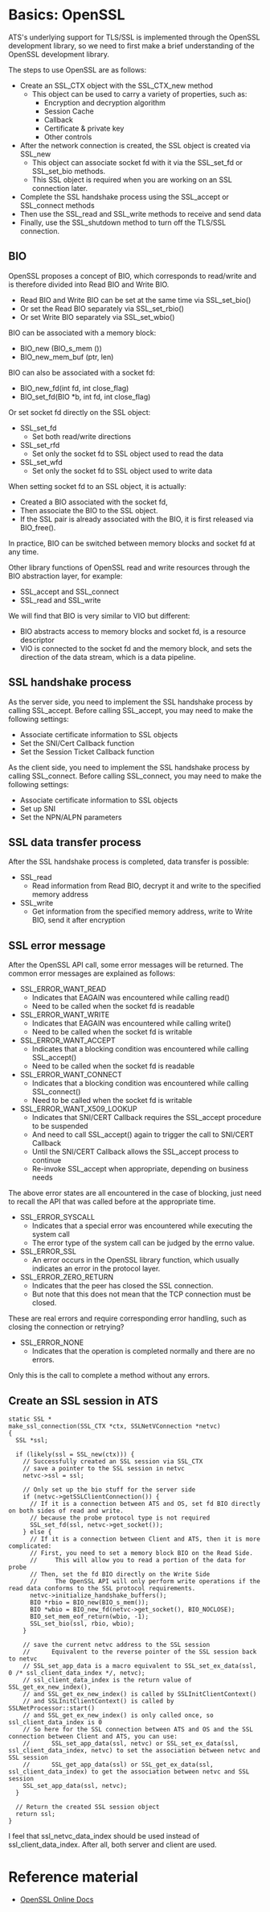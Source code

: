 # Basics: OpenSSL


ATS's underlying support for TLS/SSL is implemented through the OpenSSL development library, so we need to first make a brief understanding of the OpenSSL development library.

The steps to use OpenSSL are as follows:
  - Create an SSL_CTX object with the SSL_CTX_new method
    - This object can be used to carry a variety of properties, such as:
      - Encryption and decryption algorithm
      - Session Cache
      - Callback
      - Certificate & private key
      - Other controls
  - After the network connection is created, the SSL object is created via SSL_new
    - This object can associate socket fd with it via the SSL_set_fd or SSL_set_bio methods.
    - This SSL object is required when you are working on an SSL connection later.
  - Complete the SSL handshake process using the SSL_accept or SSL_connect methods
  - Then use the SSL_read and SSL_write methods to receive and send data
  - Finally, use the SSL_shutdown method to turn off the TLS/SSL connection.

## BIO

OpenSSL proposes a concept of BIO, which corresponds to read/write and is therefore divided into Read BIO and Write BIO.

  - Read BIO and Write BIO can be set at the same time via SSL_set_bio()
  - Or set the Read BIO separately via SSL_set_rbio()
  - Or set Write BIO separately via SSL_set_wbio()

BIO can be associated with a memory block:

  - BIO_new (BIO_s_mem ())
  - BIO_new_mem_buf (ptr, len)

BIO can also be associated with a socket fd:

  - BIO_new_fd(int fd, int close_flag)
  - BIO_set_fd(BIO *b, int fd, int close_flag)

Or set socket fd directly on the SSL object:

  - SSL_set_fd
    - Set both read/write directions
  - SSL_set_rfd
    - Set only the socket fd to SSL object used to read the data
  - SSL_set_wfd
    - Set only the socket fd to SSL object used to write data

When setting socket fd to an SSL object, it is actually:

  - Created a BIO associated with the socket fd,
  - Then associate the BIO to the SSL object.
  - If the SSL pair is already associated with the BIO, it is first released via BIO_free().

In practice, BIO can be switched between memory blocks and socket fd at any time.

Other library functions of OpenSSL read and write resources through the BIO abstraction layer, for example:

  - SSL_accept and SSL_connect
  - SSL_read and SSL_write

We will find that BIO is very similar to VIO but different:

  - BIO abstracts access to memory blocks and socket fd, is a resource descriptor
  - VIO is connected to the socket fd and the memory block, and sets the direction of the data stream, which is a data pipeline.

## SSL handshake process

As the server side, you need to implement the SSL handshake process by calling SSL_accept. Before calling SSL_accept, you may need to make the following settings:

  - Associate certificate information to SSL objects
  - Set the SNI/Cert Callback function
  - Set the Session Ticket Callback function

As the client side, you need to implement the SSL handshake process by calling SSL_connect. Before calling SSL_connect, you may need to make the following settings:

  - Associate certificate information to SSL objects
  - Set up SNI
  - Set the NPN/ALPN parameters

## SSL data transfer process

After the SSL handshake process is completed, data transfer is possible:

  - SSL_read
    - Read information from Read BIO, decrypt it and write to the specified memory address
  - SSL_write
    - Get information from the specified memory address, write to Write BIO, send it after encryption

## SSL error message

After the OpenSSL API call, some error messages will be returned. The common error messages are explained as follows:

  - SSL_ERROR_WANT_READ
    - Indicates that EAGAIN was encountered while calling read()
    - Need to be called when the socket fd is readable
  - SSL_ERROR_WANT_WRITE
    - Indicates that EAGAIN was encountered while calling write()
    - Need to be called when the socket fd is writable
  - SSL_ERROR_WANT_ACCEPT
    - Indicates that a blocking condition was encountered while calling SSL_accept()
    - Need to be called when the socket fd is readable
  - SSL_ERROR_WANT_CONNECT
    - Indicates that a blocking condition was encountered while calling SSL_connect()
    - Need to be called when the socket fd is writable
  - SSL_ERROR_WANT_X509_LOOKUP
    - Indicates that SNI/CERT Callback requires the SSL_accept procedure to be suspended
    - And need to call SSL_accept() again to trigger the call to SNI/CERT Callback
    - Until the SNI/CERT Callback allows the SSL_accept process to continue
    - Re-invoke SSL_accept when appropriate, depending on business needs

The above error states are all encountered in the case of blocking, just need to recall the API that was called before at the appropriate time.

  - SSL_ERROR_SYSCALL
    - Indicates that a special error was encountered while executing the system call
    - The error type of the system call can be judged by the errno value.
  - SSL_ERROR_SSL
    - An error occurs in the OpenSSL library function, which usually indicates an error in the protocol layer.
  - SSL_ERROR_ZERO_RETURN
    - Indicates that the peer has closed the SSL connection.
    - But note that this does not mean that the TCP connection must be closed.

These are real errors and require corresponding error handling, such as closing the connection or retrying?

  - SSL_ERROR_NONE
    - Indicates that the operation is completed normally and there are no errors.

Only this is the call to complete a method without any errors.

## Create an SSL session in ATS

```
static SSL *
make_ssl_connection(SSL_CTX *ctx, SSLNetVConnection *netvc)
{
  SSL *ssl;

  if (likely(ssl = SSL_new(ctx))) {
    // Successfully created an SSL session via SSL_CTX
    // save a pointer to the SSL session in netvc
    netvc->ssl = ssl;

    // Only set up the bio stuff for the server side
    if (netvc->getSSLClientConnection()) {
      // If it is a connection between ATS and OS, set fd BIO directly on both sides of read and write.
      // because the probe protocol type is not required
      SSL_set_fd(ssl, netvc->get_socket());
    } else {
      // If it is a connection between Client and ATS, then it is more complicated:
      // First, you need to set a memory block BIO on the Read Side.
      //     This will allow you to read a portion of the data for probe
      // Then, set the fd BIO directly on the Write Side
      //     The OpenSSL API will only perform write operations if the read data conforms to the SSL protocol requirements.
      netvc->initialize_handshake_buffers();
      BIO *rbio = BIO_new(BIO_s_mem());
      BIO *wbio = BIO_new_fd(netvc->get_socket(), BIO_NOCLOSE);
      BIO_set_mem_eof_return(wbio, -1);
      SSL_set_bio(ssl, rbio, wbio);
    }

    // save the current netvc address to the SSL session
    //      Equivalent to the reverse pointer of the SSL session back to netvc
    // SSL_set_app_data is a macro equivalent to SSL_set_ex_data(ssl, 0 /* ssl_client_data_index */, netvc);
    // ssl_client_data_index is the return value of SSL_get_ex_new_index(),
    // and SSL_get_ex_new_index() is called by SSLInitClientContext()
    // and SSLInitClientContext() is called by SSLNetProcessor::start()
    // and SSL_get_ex_new_index() is only called once, so ssl_client_data_index is 0
    // So here for the SSL connection between ATS and OS and the SSL connection between Client and ATS, you can use:
    //      SSL_set_app_data(ssl, netvc) or SSL_set_ex_data(ssl, ssl_client_data_index, netvc) to set the association between netvc and SSL session
    //      SSL_get_app_data(ssl) or SSL_get_ex_data(ssl, ssl_client_data_index) to get the association between netvc and SSL session
    SSL_set_app_data(ssl, netvc);
  }

  // Return the created SSL session object
  return ssl;
}
```

I feel that ssl_netvc_data_index should be used instead of ssl_client_data_index. After all, both server and client are used.

# Reference material

- [OpenSSL Online Docs](https://www.openssl.org/docs/manmaster/ssl/SSL.html)
